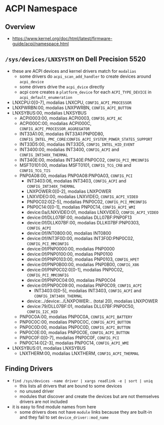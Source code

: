 ACPI Namespace
==============

## Overview

- <https://www.kernel.org/doc/html/latest/firmware-guide/acpi/namespace.html>

## `/sys/devices/LNXSYSTM` on Dell Precision 5520

- these are ACPI devices and kernel drivers match for `modalias`
  - some drivers do `acpi_scan_add_handler` to create devices around `acpi_device`
  - some drivers drive the `acpi_dvice` directly
  - acpi core creates a `platform_device` for each `ACPI_TYPE_DEVICE` in
    `acpi_default_enumeration`
- LNXCPU:0[0-7], modalias LNXCPU, `CONFIG_ACPI_PROCESSOR`
- LNXPWRBN:00, modalias LNXPWRBN, `CONFIG_ACPI_BUTTON`
- LNXSYBUS:00, modalias LNXSYBUS
  - ACPI0003:00, modalias ACPI0003, `CONFIG_ACPI_AC`
  - ACPI000C:00, modalias ACPI000C, `CONFIG_ACPI_PROCESSOR_AGGREGATOR`
  - INT33A1:00, modalias INT33A1:PNP0D80, `CONFIG_INTEL_PMC_CORE`:`CONFIG_ACPI_SYSTEM_POWER_STATES_SUPPORT`
  - INT33D5:00, modalias INT33D5, `CONFIG_INTEL_HID_EVENT`
  - INT3400:00, modalias INT3400, `CONFIG_ACPI` and `CONFIG_INT340X_THERMAL`
  - INT340E:00, modalias INT340E:PNP0C02, `CONFIG_PCI_MMCONFIG`
  - MSFT0101:00, modalias MSFT0101, `CONFIG_TCG_CRB` and `CONFIG_TCG_TIS`
  - PNP0A08:00, modalias PNP0A08:PNP0A03, `CONFIG_PCI`
    - INT3403:06, modalias INT3403, `CONFIG_ACPI` and `CONFIG_INT340X_THERMAL`
    - LNXPOWER:0[0-2], modalias LNXPOWER
    - LNXVIDEO:00, modalias LNXVIDEO, `CONFIG_ACPI_VIDEO`
    - PNP0C02:0[2-5], modalias PNP0C02, `CONFIG_PCI_MMCONFIG`
    - PNP0C14:0[0-1], modalias PNP0C14, `CONFIG_ACPI_WMI`
    - device:0a/LNXVIDEO:01, modalias LNXVIDEO, `CONFIG_ACPI_VIDEO`
    - device:0f/DLL07BF:00, modalias DLL07BF:PNP0F13
    - device:0f/DLLK07BF:00, modalias DLLK07BF:PNP0303, `CONFIG_ACPI`
    - device:0f/INT0800:00, modalias INT0800
    - device:0f/INT3F0D:00, modalias INT3F0D:PNP0C02, `CONFIG_PCI_MMCONFIG`
    - device:0f/PNP0000:00, modalias PNP0000
    - device:0f/PNP0100:00, modalias PNP0100
    - device:0f/PNP0103:00, modalias PNP0103, `CONFIG_HPET`
    - device:0f/PNP0B00:00, modalias PNP0B00, `CONFIG_X86`
    - device:0f/PNP0C02:0[0-1], modalias PNP0C02, `CONFIG_PCI_MMCONFIG`
    - device:0f/PNP0C04:00, modalias PNP0C04
    - device:0f/PNP0C09:00, modalias PNP0C09, `CONFIG_ACPI`
      - INT3403:0[0-5], modalias INT3403, `CONFIG_ACPI` and `CONFIG_INT340X_THERMAL`
    - device:../device:../LNXPOWER:.. (total 20), modalias LNXPOWER
    - device:79/DLL07BF:01, modalias DLL07BF:PNP0C50, `CONFIG_I2C_HID`
  - PNP0C0A:00, modalias PNP0C0A, `CONFIG_ACPI_BATTERY`
  - PNP0C0C:00, modalias PNP0C0C, `CONFIG_ACPI_BUTTON`
  - PNP0C0D:00, modalias PNP0C0D, `CONFIG_ACPI_BUTTON`
  - PNP0C0E:00, modalias PNP0C0E, `CONFIG_ACPI_BUTTON`
  - PNP0C0F:0[0-7], modalias PNP0C0F, `CONFIG_PCI`
  - PNP0C14:0[2-3], modalias PNP0C14, `CONFIG_ACPI_WMI`
- LNXSYBUS:01, modalias LNXSYBUS
  - LNXTHERM:00, modalias LNXTHERM, `CONFIG_ACPI_THERMAL`

## Finding Drivers

- `find /sys/devices -name driver | xargs readlink -e | sort | uniq`
  - this lists all drivers that are bound to some devices
  - no unused driver
  - modules that discover and create the devices but are not themselves
    drivers are not included
- it is easy to find module names from here
  - some drivers does not have `module` links because they are built-in and
    they fail to set `device_driver::mod_name`
